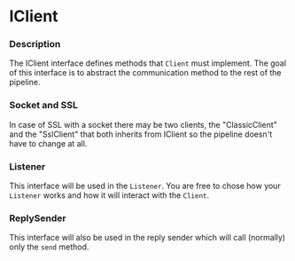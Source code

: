 # IClient

### Description
The IClient interface defines methods that `Client` must implement.
The goal of this interface is to abstract the communication method to the rest of the pipeline.

### Socket and SSL
In case of SSL with a socket there may be two clients, the "ClassicClient" and the "SslClient" that both inherits from
IClient so the pipeline doesn't have to change at all.

### Listener
This interface will be used in the `Listener`. You are free to chose how your `Listener` works and how it will interact
with the `Client`.

### ReplySender
This interface will also be used in the reply sender which will call (normally) only the `send` method.
